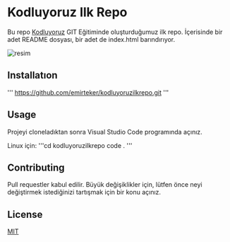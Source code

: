# Kodluyoruz Ilk Repo

Bu repo [Kodluyoruz](https://www.kodluyoruz.org) GIT Eğitiminde oluşturduğumuz ilk repo. İçerisinde bir adet README dosyası, bir adet de index.html barındırıyor.

![resim](https://drive.google.com/file/d/1pF9zNYv7GKv-OxDEUkNwqR8Uc32DyZRl/view?usp=sharing)

## Installatıon

''' https://github.com/emirteker/kodluyoruzilkrepo.git
'''

## Usage

Projeyi cloneladıktan sonra Visual Studio Code programında açınız.

Linux için:
'''cd kodluyoruzilkrepo
code .
'''

## Contributing

Pull requestler kabul edilir. Büyük değişiklikler için, lütfen önce neyi değiştirmek istediğinizi tartışmak için bir konu açınız.

## License

[MIT](https://choosealicense.com/licenses/mit/)

